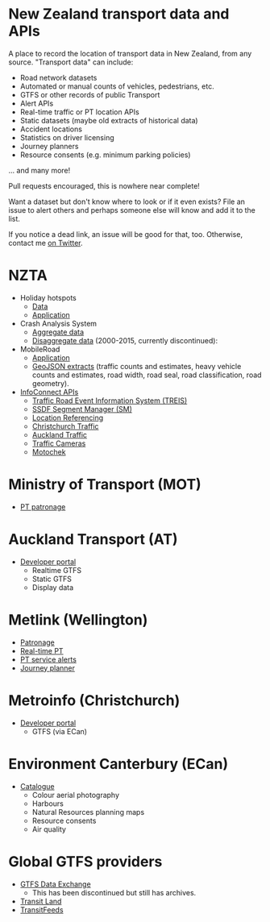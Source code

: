 # New Zealand transport data and APIs

A place to record the location of transport data in New Zealand, from any source. "Transport data" can include:

- Road network datasets
- Automated or manual counts of vehicles, pedestrians, etc.
- GTFS or other records of public Transport
- Alert APIs
- Real-time traffic or PT location APIs
- Static datasets (maybe old extracts of historical data)
- Accident locations
- Statistics on driver licensing
- Journey planners
- Resource consents (e.g. minimum parking policies)

... and many more!

Pull requests encouraged, this is nowhere near complete!

Want a dataset but don't know where to look or if it even exists? File an issue to alert others and perhaps someone else will know and add it to the list.

If you notice a dead link, an issue will be good for that, too. Otherwise, contact me [on Twitter](https://twitter.com/alphabeta_soup).

# NZTA

- Holiday hotspots
  - [Data](http://www.nzta.govt.nz/traffic-and-travel-information/queens-birthday-weekend-holiday-hotspots/hotspots)
  - [Application](http://www.nzta.govt.nz/traffic-and-travel-information/queens-birthday-weekend-holiday-hotspots)
- Crash Analysis System
  - [Aggregate data](https://www.nzta.govt.nz/resources/crash-analysis-system/cas.html)
  - [Disaggregate data](https://github.com/alpha-beta-soup/national-crash-statistics) (2000-2015, currently discontinued):
- MobileRoad
  - [Application](https://mobileroad.org/)
  - [GeoJSON extracts](https://github.com/alpha-beta-soup/mobile-road-extraction) (traffic counts and estimates, heavy vehicle counts and estimates, road width, road seal, road classification, road geometry).
- [InfoConnect APIs](https://www.nzta.govt.nz/traffic-and-travel-information/infoconnect-section-page/)
  - [Traffic Road Event Information System (TREIS)](https://www.nzta.govt.nz/traffic-and-travel-information/infoconnect-section-page/about-the-apis/highway-information-api/)
  - [SSDF Segment Manager (SM)](https://www.nzta.govt.nz/traffic-and-travel-information/infoconnect-section-page/about-the-apis/ssdf-segment-manager-api/)
  - [Location Referencing](https://www.nzta.govt.nz/traffic-and-travel-information/infoconnect-section-page/about-the-apis/location-referencing-api/)
  - [Christchurch Traffic](https://www.nzta.govt.nz/traffic-and-travel-information/infoconnect-section-page/about-the-apis/christchurchy-traffic-api/)
  - [Auckland Traffic](https://www.nzta.govt.nz/traffic-and-travel-information/infoconnect-section-page/about-the-apis/auckland-traffic-api/)
  - [Traffic Cameras](https://www.nzta.govt.nz/traffic-and-travel-information/infoconnect-section-page/about-the-apis/traffic-cameras/)
  - [Motochek](http://www.nzta.govt.nz/vehicles/how-the-motor-vehicle-register-affects-you/requesting-register-information/motochek)

# Ministry of Transport (MOT)

- [PT patronage](http://www.transport.govt.nz/ourwork/tmif/transport-volume/tv020/)

# Auckland Transport (AT)
 - [Developer portal](https://dev-portal.at.govt.nz/)
   - Realtime GTFS
   - Static GTFS
   - Display data

# Metlink (Wellington)
- [Patronage](https://www.metlink.org.nz/customer-services/public-transport-facts-and-figures/patronage/)
- [Real-time PT](https://www.metlink.org.nz/#realtime)
- [PT service alerts](https://www.metlink.org.nz/service-updates/)
- [Journey planner](https://www.metlink.org.nz/#plan)

# Metroinfo (Christchurch)

- [Developer portal](http://www.metroinfo.co.nz/Pages/developer-resource.aspx)
  - GTFS (via ECan)

# Environment Canterbury (ECan)
  - [Catalogue](http://data.ecan.govt.nz/Catalogue/)
    - Colour aerial photography
    - Harbours
    - Natural Resources planning maps
    - Resource consents
    - Air quality

# Global GTFS providers
- [GTFS Data Exchange](http://www.gtfs-data-exchange.com/)
  - This has been discontinued but still has archives.
- [Transit Land](https://transit.land/feed-registry/)
- [TransitFeeds](http://transitfeeds.com/l/28-new-zealand)
